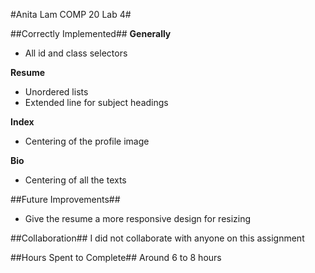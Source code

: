 #Anita Lam COMP 20 Lab 4#

##Correctly Implemented##
**Generally**
* All id and class selectors

**Resume**
* Unordered lists
* Extended line for subject headings

**Index**
* Centering of the profile image

**Bio**
* Centering of all the texts

##Future Improvements##
* Give the resume a more responsive design for resizing

##Collaboration##
I did not collaborate with anyone on this assignment

##Hours Spent to Complete##
Around 6 to 8 hours
